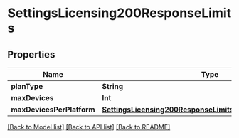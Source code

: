 # SettingsLicensing200ResponseLimits

## Properties
Name | Type | Description | Notes
------------ | ------------- | ------------- | -------------
**planType** | **String** |  | [optional] 
**maxDevices** | **Int** |  | [optional] 
**maxDevicesPerPlatform** | [**SettingsLicensing200ResponseLimitsMaxDevicesPerPlatform**](SettingsLicensing200ResponseLimitsMaxDevicesPerPlatform.md) |  | [optional] 

[[Back to Model list]](../README.md#documentation-for-models) [[Back to API list]](../README.md#documentation-for-api-endpoints) [[Back to README]](../README.md)


